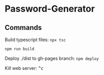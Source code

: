 # Password-Generator

## Commands

Build typescript files:
`npx tsc`

`npm run build`

Deploy ./dist to gh-pages branch:
`npm deploy`

Kill web server: <kbd>^c</kbd>
